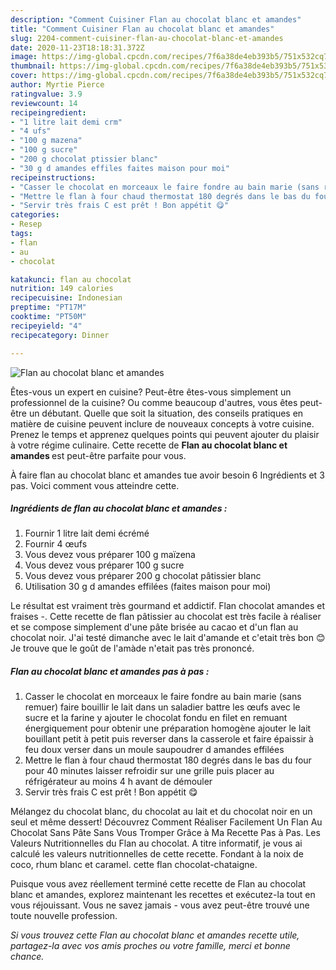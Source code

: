 ```yaml
---
description: "Comment Cuisiner Flan au chocolat blanc et amandes"
title: "Comment Cuisiner Flan au chocolat blanc et amandes"
slug: 2204-comment-cuisiner-flan-au-chocolat-blanc-et-amandes
date: 2020-11-23T18:18:31.372Z
image: https://img-global.cpcdn.com/recipes/7f6a38de4eb393b5/751x532cq70/flan-au-chocolat-blanc-et-amandes-photo-principale-de-la-recette.jpg
thumbnail: https://img-global.cpcdn.com/recipes/7f6a38de4eb393b5/751x532cq70/flan-au-chocolat-blanc-et-amandes-photo-principale-de-la-recette.jpg
cover: https://img-global.cpcdn.com/recipes/7f6a38de4eb393b5/751x532cq70/flan-au-chocolat-blanc-et-amandes-photo-principale-de-la-recette.jpg
author: Myrtie Pierce
ratingvalue: 3.9
reviewcount: 14
recipeingredient:
- "1 litre lait demi crm"
- "4 ufs"
- "100 g mazena"
- "100 g sucre"
- "200 g chocolat ptissier blanc"
- "30 g d amandes effiles faites maison pour moi"
recipeinstructions:
- "Casser le chocolat en morceaux le faire fondre au bain marie (sans remuer) faire bouillir le lait dans un saladier battre les œufs avec le sucre et la farine y ajouter le chocolat fondu en filet en remuant énergiquement pour obtenir une préparation homogène ajouter le lait bouillant petit à petit puis reverser dans la casserole et faire épaissir à feu doux verser dans un moule saupoudrer d amandes effilées"
- "Mettre le flan à four chaud thermostat 180 degrés dans le bas du four pour 40 minutes laisser refroidir sur une grille puis placer au réfrigérateur au moins 4 h avant de démouler"
- "Servir très frais C est prêt ! Bon appétit 😋"
categories:
- Resep
tags:
- flan
- au
- chocolat

katakunci: flan au chocolat 
nutrition: 149 calories
recipecuisine: Indonesian
preptime: "PT17M"
cooktime: "PT50M"
recipeyield: "4"
recipecategory: Dinner

---
```



![Flan au chocolat blanc et amandes](https://img-global.cpcdn.com/recipes/7f6a38de4eb393b5/751x532cq70/flan-au-chocolat-blanc-et-amandes-photo-principale-de-la-recette.jpg)

Êtes-vous un expert en cuisine? Peut-être êtes-vous simplement un professionnel de la cuisine? Ou comme beaucoup d'autres, vous êtes peut-être un débutant. Quelle que soit la situation, des conseils pratiques en matière de cuisine peuvent inclure de nouveaux concepts à votre cuisine. Prenez le temps et apprenez quelques points qui peuvent ajouter du plaisir à votre régime culinaire. Cette recette de <strong> Flan au chocolat blanc et amandes </strong> est peut-être parfaite pour vous.

<!--inarticleads1-->

À faire flan au chocolat blanc et amandes tue avoir besoin 6 Ingrédients et 3 pas. Voici comment vous atteindre cette.

##### Ingrédients de flan au chocolat blanc et amandes :

1. Fournir 1 litre lait demi écrémé
1. Fournir 4 œufs
1. Vous devez vous préparer 100 g maïzena
1. Vous devez vous préparer 100 g sucre
1. Vous devez vous préparer 200 g chocolat pâtissier blanc
1. Utilisation 30 g d amandes effilées (faites maison pour moi)


Le résultat est vraiment très gourmand et addictif. Flan chocolat amandes et fraises -. Cette recette de flan pâtissier au chocolat est très facile à réaliser et se compose simplement d&#39;une pâte brisée au cacao et d&#39;un flan au chocolat noir. J&#39;ai testé dimanche avec le lait d&#39;amande et c&#39;etait très bon 😊 Je trouve que le goût de l&#39;amàde n&#39;etait pas très prononcé. 

<!--inarticleads2-->

##### Flan au chocolat blanc et amandes pas à pas :

1. Casser le chocolat en morceaux le faire fondre au bain marie (sans remuer) faire bouillir le lait dans un saladier battre les œufs avec le sucre et la farine y ajouter le chocolat fondu en filet en remuant énergiquement pour obtenir une préparation homogène ajouter le lait bouillant petit à petit puis reverser dans la casserole et faire épaissir à feu doux verser dans un moule saupoudrer d amandes effilées
1. Mettre le flan à four chaud thermostat 180 degrés dans le bas du four pour 40 minutes laisser refroidir sur une grille puis placer au réfrigérateur au moins 4 h avant de démouler
1. Servir très frais C est prêt ! Bon appétit 😋


Mélangez du chocolat blanc, du chocolat au lait et du chocolat noir en un seul et même dessert! Découvrez Comment Réaliser Facilement Un Flan Au Chocolat Sans Pâte Sans Vous Tromper Grâce à Ma Recette Pas à Pas. Les Valeurs Nutritionnelles du Flan au chocolat. A titre informatif, je vous ai calculé les valeurs nutritionnelles de cette recette. Fondant à la noix de coco, rhum blanc et caramel. cette flan chocolat-chataigne. 

<!--inarticleads1-->

<p>
Puisque vous avez réellement terminé cette recette de Flan au chocolat blanc et amandes, explorez maintenant les recettes et exécutez-la tout en vous réjouissant. Vous ne savez jamais - vous avez peut-être trouvé une toute nouvelle profession.
</p>

<p>
<i>Si vous trouvez cette Flan au chocolat blanc et amandes recette utile, partagez-la avec vos amis proches ou votre famille, merci et bonne chance.</i>
</p>
